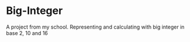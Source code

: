 # Big-Integer
A project from my school. Representing and calculating with big integer in base 2, 10 and 16
